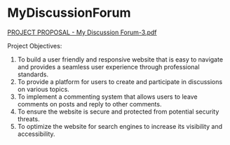 # MyDiscussionForum

   [PROJECT PROPOSAL - My Discussion Forum-3.pdf](https://github.com/ishikaubc/MyDiscussionForm/files/10712507/PROJECT.PROPOSAL.-.My.Discussion.Forum-3.pdf)
   
   Project Objectives:
   
1. To build a user friendly and responsive website that is easy to navigate and provides a seamless user experience through professional standards.
2. To provide a platform for users to create and participate in discussions on various topics.
3. To implement a commenting system that allows users to leave comments on posts and reply to other comments.
4. To ensure the website is secure and protected from potential security threats.
5. To optimize the website for search engines to increase its visibility and accessibility.

